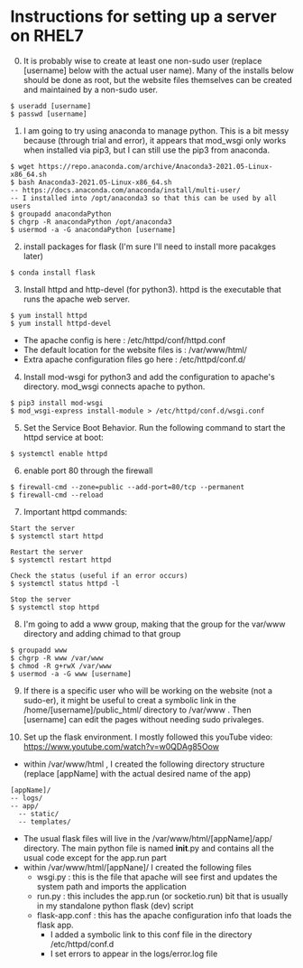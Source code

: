 # Instructions for setting up a server on RHEL7

0.  It is probably wise to create at least one non-sudo user (replace [username] below with the actual user name).  Many of the installs below should be done as root, but the website files themselves can be created and maintained by a non-sudo user.
```
$ useradd [username]
$ passwd [username]
```

1.  I am going to try using anaconda to manage python.  This is a bit messy because (through trial and error), it appears that mod_wsgi only works when installed via pip3, but I can still use the pip3 from anaconda. 
``` 
$ wget https://repo.anaconda.com/archive/Anaconda3-2021.05-Linux-x86_64.sh
$ bash Anaconda3-2021.05-Linux-x86_64.sh
-- https://docs.anaconda.com/anaconda/install/multi-user/
-- I installed into /opt/anaconda3 so that this can be used by all users
$ groupadd anacondaPython
$ chgrp -R anacondaPython /opt/anaconda3
$ usermod -a -G anacondaPython [username]
```

2. install packages for flask (I'm sure I'll need to install more pacakges later)
```
$ conda install flask
```

3. Install httpd and http-devel (for python3).  httpd is the executable that runs the apache web server.
```
$ yum install httpd
$ yum install httpd-devel
```
- The apache config is here : /etc/httpd/conf/httpd.conf
- The default location for the website files is :  /var/www/html/  
- Extra apache configuration files go here : /etc/httpd/conf.d/

4. Install mod-wsgi for python3 and add the configuration to apache's directory.  mod_wsgi connects apache to python.
```
$ pip3 install mod-wsgi
$ mod_wsgi-express install-module > /etc/httpd/conf.d/wsgi.conf
```

5. Set the Service Boot Behavior.  Run the following command to start the httpd service at boot:
```
$ systemctl enable httpd
```

6. enable port 80 through the firewall
```
$ firewall-cmd --zone=public --add-port=80/tcp --permanent
$ firewall-cmd --reload
```

7. Important httpd commands:
```
Start the server
$ systemctl start httpd

Restart the server
$ systemctl restart httpd

Check the status (useful if an error occurs)
$ systemctl status httpd -l

Stop the server
$ systemctl stop httpd
```

8. I'm going to add a www group, making that the group for the var/www directory and adding chimad to that group
```
$ groupadd www
$ chgrp -R www /var/www
$ chmod -R g+rwX /var/www
$ usermod -a -G www [username]
```

9. If there is a specific user who will be working on the website (not a sudo-er), it might be useful to creat a symbolic link in the /home/[username]/public_html/ directory to /var/www . Then [username] can edit the pages without needing sudo privaleges.

10. Set up the flask environment.  I mostly followed this youTube video: https://www.youtube.com/watch?v=w0QDAg85Oow
- within /var/www/html , I created the following directory structure (replace [appName] with the actual desired name of the app)
```
[appName]/
-- logs/
-- app/
  -- static/
  -- templates/
```
- The usual flask files will live in the /var/www/html/[appName]/app/ directory.  The main python file is named __init__.py and contains all the usual code except for the app.run part
- within /var/www/html/[appNane]/ I created the following files
	- wsgi.py : this is the file that apache will see first and updates the system path and imports the application
	- run.py : this includes the app.run (or socketio.run) bit that is usually in my standalone python flask (dev) script
	- flask-app.conf : this has the apache configuration info that loads the flask app.  
		- I added a symbolic link to this conf file in the directory /etc/httpd/conf.d 
		- I set errors to appear in the logs/error.log file 
